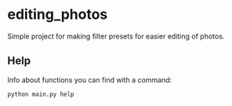 # editing_photos
Simple project for making filter presets for easier editing of photos.

## Help

Info about functions you can find with a command:

```
python main.py help
```